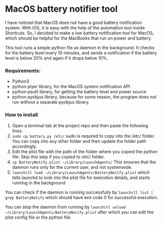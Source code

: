 # MacOS battery notifier tool

I have noticed that MacOS does not have a good battery notification system. With iOS, it is easy with the help of the automation tool inside Shortcuts. So, I decided to make a low battery notification tool for MacOS, which should be helpful for the MacBooks that run on power and battery.

This tool runs a simple python file as daemon in the background. It checks for the battery level every 10 minutes, and sends a notification if the battery level is below 20% and again if it drops below 10%.

### Requirements:
- Python3
- python plyer library, for the MacOS system notification API 
- python psutil library, for getting the battery level and power source
- python pyobjus library, because for some reason, the program does not run without a separate pyobjus library.

### How to install
1. Open a terminal tab at the project repo and then paste the following lines.
2. `sudo cp battery.py /etc/` sudo is required to copy into the /etc/ folder. You can copy into any other folder and then update the folder path accordingly.
3. Edit the plist file with the path of the folder where you copied the python file. Skip this step if you copied to /etc/ folder.
4. `cp BatteryNotify.plist ~/Library/LaunchAgents/` This ensures that the daemon runs only for the current user, and not systemwide.
5. `launchctl load ~/Library/LaunchAgents/BatteryNotify.plist` which tells launchd to look into the plist file for execution details, and starts running in the background.

You can check if the daemon is running successfully by 
`launchctl list | grep BatteryNotify`
which should have exit code 0 for successful execution.

You can stop the daemon from running by 
`launchctl unload ~/Library/LaunchAgents/BatteryNotify.plist`
after which you can edit the plist config file or the python file.
